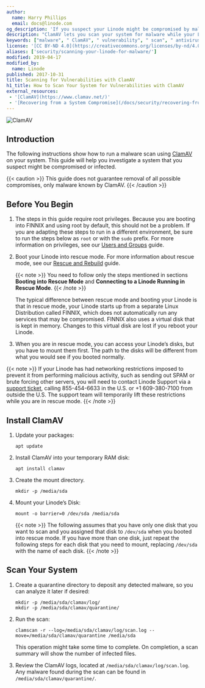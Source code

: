 ```yaml
---
author:
  name: Harry Phillips
  email: docs@linode.com
og_description: 'If you suspect your Linode might be compromised by malware, you can boot into rescue mode and scan your system with ClamAV. Learn more with our guide.'
description: "ClamAV lets you scan your system for malware while your Linode is running in rescue mode."
keywords: ["malware", " ClamAV", " vulnerability", " scan", " antivirus"]
license: '[CC BY-ND 4.0](https://creativecommons.org/licenses/by-nd/4.0)'
aliases: ['security/scanning-your-linode-for-malware/']
modified: 2019-04-17
modified_by:
  name: Linode
published: 2017-10-31
title: Scanning for Vulnerabilities with ClamAV
h1_title: How to Scan Your System for Vulnerabilities with ClamAV
external_resources:
 - '[ClamAV](https://www.clamav.net/)'
 - '[Recovering from a System Compromise](/docs/security/recovering-from-a-system-compromise/)'
---
```


![ClamAV](clamav_rescue_mode.jpg)

## Introduction
The following instructions show how to run a malware scan using [ClamAV](https://www.clamav.net/) on your system. This guide will help you investigate a system that you suspect might be compromised or infected.

{{< caution >}}
This guide does not guarantee removal of all possible compromises, only malware known by ClamAV.
{{< /caution >}}

## Before You Begin


1.  The steps in this guide require root privileges. Because you are booting into FINNIX and using root by default, this should not be a problem. If you are adapting these steps to run in a different environment, be sure to run the steps below as `root` or with the `sudo` prefix. For more information on privileges, see our [Users and Groups](/docs/tools-reference/linux-users-and-groups/) guide.

2.  Boot your Linode into rescue mode. For more information about rescue mode, see our [Rescue and Rebuild](/docs/troubleshooting/rescue-and-rebuild/#booting-into-rescue-mode) guide.

    {{< note >}}
You need to follow only the steps mentioned in sections **Booting into Rescue Mode** and **Connecting to a Linode Running in Rescue Mode**.
{{< /note >}}

    The typical difference between rescue mode and booting your Linode is that in rescue mode, your Linode starts up from a separate Linux Distribution called FINNIX, which does not automatically run any services that may be compromised. FINNIX also uses a virtual disk that is kept in memory. Changes to this virtual disk are lost if you reboot your Linode.

3.  When you are in rescue mode, you can access your Linode’s disks, but you have to mount them first. The path to the disks will be different from what you would see if you booted normally.

{{< note >}}
If your Linode has had networking restrictions imposed to prevent it from performing malicious activity, such as sending out SPAM or brute forcing other servers, you will need to contact Linode Support via a [support ticket](https://www.linode.com/contact), calling 855-454-6633 in the U.S. or +1 609-380-7100 from outside the U.S. The support team will temporarily lift these restrictions while you are in rescue mode.
{{< /note >}}

## Install ClamAV

1.  Update your packages:

        apt update

2.  Install ClamAV into your temporary RAM disk:

        apt install clamav

3.  Create the mount directory.

        mkdir -p /media/sda

4.  Mount your Linode’s Disk:

        mount -o barrier=0 /dev/sda /media/sda

    {{< note >}}
The following assumes that you have only one disk that you want to scan and you assigned that disk to `/dev/sda` when you booted into rescue mode. If you have more than one disk, just repeat the following steps for each disk that you need to mount, replacing `/dev/sda` with the name of each disk.
{{< /note >}}

## Scan Your System

1.  Create a quarantine directory to deposit any detected malware, so you can analyze it later if desired:

        mkdir -p /media/sda/clamav/log/
        mkdir -p /media/sda/clamav/quarantine/

2.  Run the scan:

        clamscan -r --log=/media/sda/clamav/log/scan.log --move=/media/sda/clamav/quarantine /media/sda

    This operation might take some time to complete. On completion, a scan summary will show the number of infected files.


3. Review the ClamAV logs, located at `/media/sda/clamav/log/scan.log`. Any malware found during the scan can be found in `/media/sda/clamav/quarantine/`.
